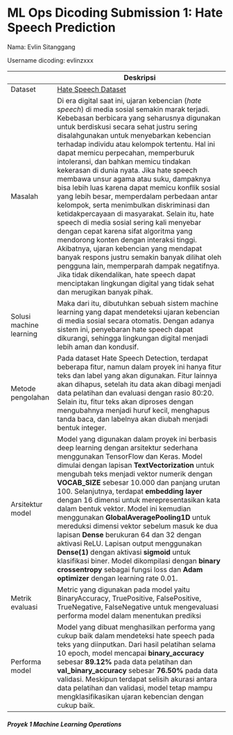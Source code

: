# ML Ops Dicoding Submission 1: Hate Speech Prediction
Nama: Evlin Sitanggang

Username dicoding: evlinzxxx

| | Deskripsi |
| ----------- | ----------- |
| Dataset | [Hate Speech Dataset](https://www.kaggle.com/datasets/elgringofrances/english-hate-speech-superset/data) |
| Masalah | Di era digital saat ini, ujaran kebencian (*hate speech*) di media sosial semakin marak terjadi. Kebebasan berbicara yang seharusnya digunakan untuk berdiskusi secara sehat justru sering disalahgunakan untuk menyebarkan kebencian terhadap individu atau kelompok tertentu. Hal ini dapat memicu perpecahan, memperburuk intoleransi, dan bahkan memicu tindakan kekerasan di dunia nyata. Jika hate speech membawa unsur agama atau suku, dampaknya bisa lebih luas karena dapat memicu konflik sosial yang lebih besar, memperdalam perbedaan antar kelompok, serta menimbulkan diskriminasi dan ketidakpercayaan di masyarakat. Selain itu, hate speech di media sosial sering kali menyebar dengan cepat karena sifat algoritma yang mendorong konten dengan interaksi tinggi. Akibatnya, ujaran kebencian yang mendapat banyak respons justru semakin banyak dilihat oleh pengguna lain, memperparah dampak negatifnya. Jika tidak dikendalikan, hate speech dapat menciptakan lingkungan digital yang tidak sehat dan merugikan banyak pihak. |
| Solusi machine learning | Maka dari itu, dibutuhkan sebuah sistem machine learning yang dapat mendeteksi ujaran kebencian di media sosial secara otomatis. Dengan adanya sistem ini, penyebaran hate speech dapat dikurangi, sehingga lingkungan digital menjadi lebih aman dan kondusif. |
| Metode pengolahan | Pada dataset Hate Speech Detection, terdapat beberapa fitur, namun dalam proyek ini hanya fitur teks dan label yang akan digunakan. Fitur lainnya akan dihapus, setelah itu data akan dibagi menjadi data pelatihan dan evaluasi dengan rasio 80:20. Selain itu, fitur teks akan diproses dengan mengubahnya menjadi huruf kecil, menghapus tanda baca, dan labelnya akan diubah menjadi bentuk integer. |
| Arsitektur model | Model yang digunakan dalam proyek ini berbasis deep learning dengan arsitektur sederhana menggunakan TensorFlow dan Keras. Model dimulai dengan lapisan **TextVectorization** untuk mengubah teks menjadi vektor numerik dengan **VOCAB_SIZE** sebesar 10.000 dan panjang urutan 100. Selanjutnya, terdapat **embedding layer** dengan 16 dimensi untuk merepresentasikan kata dalam bentuk vektor. Model ini kemudian menggunakan **GlobalAveragePooling1D** untuk mereduksi dimensi vektor sebelum masuk ke dua lapisan **Dense** berukuran 64 dan 32 dengan aktivasi ReLU. Lapisan output menggunakan **Dense(1)** dengan aktivasi **sigmoid** untuk klasifikasi biner. Model dikompilasi dengan **binary crossentropy** sebagai fungsi loss dan **Adam optimizer** dengan learning rate 0.01. |
| Metrik evaluasi | Metric yang digunakan pada model yaitu BinaryAccuracy, TruePositive, FalsePositive, TrueNegative, FalseNegative untuk mengevaluasi performa model dalam menentukan prediksi|
| Performa model | Model yang dibuat menghasilkan performa yang cukup baik dalam mendeteksi hate speech pada teks yang diinputkan. Dari hasil pelatihan selama 10 epoch, model mencapai **binary_accuracy** sebesar **89.12%** pada data pelatihan dan **val_binary_accuracy** sebesar **76.50%** pada data validasi. Meskipun terdapat selisih akurasi antara data pelatihan dan validasi, model tetap mampu mengklasifikasikan ujaran kebencian dengan cukup baik. |


##### Proyek 1 Machine Learning Operations

